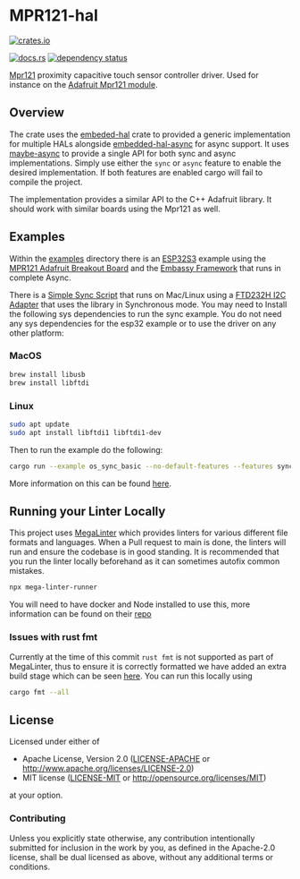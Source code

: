 # MPR121-hal

<!-- markdown-link-check-disable -->
[![crates.io](https://img.shields.io/crates/v/mpr121-hal.svg)](https://crates.io/crates/mpr121-hal)
<!-- markdown-link-check-enable -->
[![docs.rs](https://img.shields.io/docsrs/mpr121-hal?style=plastic)](https://docs.rs/mpr121-hal/latest/)
[![dependency status](https://deps.rs/repo/gitlab/tendsinmende/mpr121-hal/status.svg)](https://deps.rs/repo/gitlab/tendsinmende/mpr121-hal)

[Mpr121](https://www.nxp.com/docs/en/data-sheet/MPR121.pdf) proximity capacitive touch sensor controller driver.
Used for instance on the [Adafruit Mpr121 module](https://www.adafruit.com/product/1982).

## Overview
<!-- markdown-link-check-disable -->
The crate uses the [embeded-hal](https://crates.io/crates/embedded-hal) crate to provided a generic implementation for multiple HALs alongside [embedded-hal-async](https://crates.io/crates/embedded-hal-async) for async support.
It uses [maybe-async](https://crates.io/crates/maybe-async) to provide a single API for both sync and async implementations.
Simply use either the `sync` or `async` feature to enable the desired implementation.
If both features are enabled cargo will fail to compile the project.
<!-- markdown-link-check-enable -->

The implementation provides a similar API to the C++ Adafruit library.
It should work with similar boards using the Mpr121 as well.

## Examples

Within the [examples](./examples/) directory there is an [ESP32S3](https://esp32s3.com/tinys3.html) example using the [MPR121 Adafruit Breakout Board](https://www.adafruit.com/product/1982) and the [Embassy Framework](https://github.com/embassy-rs/embassy) that runs in complete Async.

There is a [Simple Sync Script](./examples/os_sync_basic.rs) that runs on Mac/Linux using a [FTD232H I2C Adapter](https://shop.pimoroni.com/products/adafruit-ft232h-breakout-general-purpose-usb-to-gpio-spi-i2c?variant=1004798821) that uses the library in Synchronous mode.
You may need to Install the following sys dependencies to run the sync example.
You do not need any sys dependencies for the esp32 example or to use the driver on any other platform:

### MacOS

```bash
brew install libusb
brew install libftdi
```

### Linux

```bash
sudo apt update
sudo apt install libftdi1 libftdi1-dev
```

Then to run the example do the following:

```bash
cargo run --example os_sync_basic --no-default-features --features sync
```

More information on this can be found [here](https://github.com/dysonltd/tmag5273/blob/main/examples/README.md).
## Running your Linter Locally
This project uses [MegaLinter](https://github.com/oxsecurity/megalinter) which provides linters for various different file formats and languages. When a Pull request to main is done, the linters will run and ensure the codebase is in good standing. It is recommended that you run the linter locally beforehand as it can sometimes autofix common mistakes.

```bash
npx mega-linter-runner
```

You will need to have docker and Node installed to use this, more information can be found on their [repo](https://github.com/oxsecurity/megalinter)
### Issues with rust fmt
Currently at the time of this commit `rust fmt` is not supported as part of MegaLinter, thus to ensure it is correctly formatted we have added an extra build stage which can be seen [here](./.github/workflows/mega-linter.yaml). You can run this locally using

```bash
cargo fmt --all
```

## License

Licensed under either of

- Apache License, Version 2.0 ([LICENSE-APACHE](LICENSE-APACHE) or
   <http://www.apache.org/licenses/LICENSE-2.0>)
- MIT license ([LICENSE-MIT](LICENSE-MIT) or
   <http://opensource.org/licenses/MIT>)

at your option.

### Contributing

Unless you explicitly state otherwise, any contribution intentionally submitted
for inclusion in the work by you, as defined in the Apache-2.0 license, shall
be dual licensed as above, without any additional terms or conditions.

